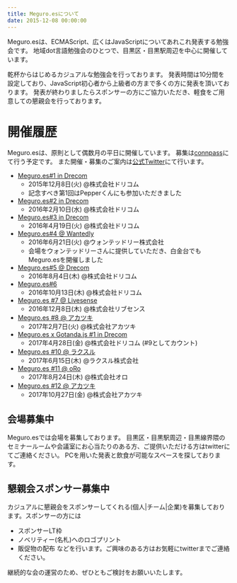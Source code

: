 ```yaml
---
title: Meguro.esについて
date: 2015-12-08 00:00:00
---
```


Meguro.esは、ECMAScript、広くはJavaScriptについてあれこれ発表する勉強会です。
地域dot言語勉強会のひとつで、目黒区・目黒駅周辺を中心に開催しています。

乾杯からはじめるカジュアルな勉強会を行っております。
発表時間は10分間を設定しており、JavaScript初心者から上級者の方まで多くの方に発表を頂いております。
発表が終わりましたらスポンサーの方にご協力いただき、軽食をご用意しての懇親会を行っております。

# 開催履歴

Meguro.esは、原則として偶数月の平日に開催しています。
募集は[connpass](http://meguroes.connpass.com/)にて行う予定です。
また開催・募集のご案内は[公式Twitter](https://twitter.com/meguroes/)にて行います。

- [Meguro.es#1 in Drecom](http://meguroes.connpass.com/event/21510/)
  - 2015年12月8日(火) @株式会社ドリコム
  - 記念すべき第1回はPepperくんにも参加いただきました
- [Meguro.es#2 in Drecom](http://meguroes.connpass.com/event/25018/)
  - 2016年2月10日(水) @株式会社ドリコム
- [Meguro.es#3 in Drecom](http://meguroes.connpass.com/event/28320/)
  - 2016年4月19日(火) @株式会社ドリコム
- [Meguro.es#4 @ Wantedly](http://meguroes.connpass.com/event/32167/)
  - 2016年6月21日(火) @ウォンテッドリー株式会社
  - 会場をウォンテッドリーさんに提供していただき、白金台でもMeguro.esを開催しました
- [Meguro.es#5 @ Drecom](http://meguroes.connpass.com/event/35123/)
  - 2016年8月4日(木) @株式会社ドリコム
- [Meguro.es#6](http://meguroes.connpass.com/event/39081/)
  - 2016年10月13日(木) @株式会社ドリコム
- [Meguro.es #7 @ Livesense](https://meguroes.connpass.com/event/42003/)
  - 2016年12月8日(木) @株式会社リブセンス
- [Meguro.es #8 @ アカツキ](https://meguroes.connpass.com/event/47839/)
  - 2017年2月7日(火) @株式会社アカツキ
- [Meguro.es x Gotanda.js #1 in Drecom](https://meguroes.connpass.com/event/49543/)
  - 2017年4月28日(金) @株式会社ドリコム (#9としてカウント)
- [Meguro.es #10 @ ラクスル](https://meguroes.connpass.com/event/55646/)
  - 2017年6月15日(木) @ラクスル株式会社
- [Meguro.es #11 @ oRo](https://meguroes.connpass.com/event/61531/)
  - 2017年8月24日(木) @株式会社オロ
- [Meguro.es #12 @ アカツキ](https://meguroes.connpass.com/event/69282/)
  - 2017年10月27日(金) @株式会社アカツキ


## 会場募集中

Meguro.esでは会場を募集しております。
目黒区・目黒駅周辺・目黒線界隈のセミナールームや会議室にお心当たりのある方、ご提供いただける方はtwitterにてご連絡ください。
PCを用いた発表と飲食が可能なスペースを探しております。


## 懇親会スポンサー募集中

カジュアルに懇親会をスポンサーしてくれる(個人|チーム|企業)を募集しております。スポンサーの方には
- スポンサーLT枠
- ノベリティー(名札)へのロゴプリント
- 販促物の配布
などを行います。ご興味のある方はお気軽にtwitterまでご連絡ください。

継続的な会の運営のため、ぜひともご検討をお願いいたします。


